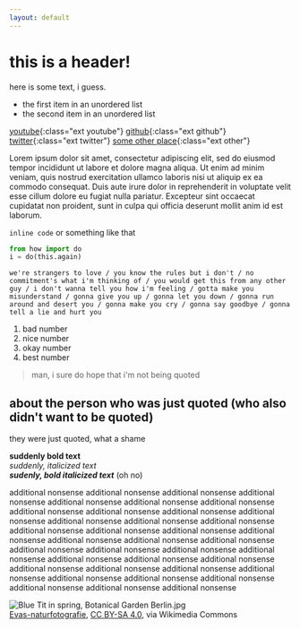 ```yaml
---
layout: default
---
```

# this is a header!

here is some text, i guess.
 
 - the first item in an unordered list
 - the second item in an unordered list

[youtube](https://youtube.com){:class="ext youtube"}
[github](https://github.com){:class="ext github"}
[twitter](https://twitter.com){:class="ext twitter"}
[some other place](https://example.com){:class="ext other"}

Lorem ipsum dolor sit amet, consectetur adipiscing elit, sed do eiusmod tempor incididunt ut labore et dolore magna aliqua. Ut enim ad minim veniam, quis nostrud exercitation ullamco laboris nisi ut aliquip ex ea commodo consequat. Duis aute irure dolor in reprehenderit in voluptate velit esse cillum dolore eu fugiat nulla pariatur. Excepteur sint occaecat cupidatat non proident, sunt in culpa qui officia deserunt mollit anim id est laborum.

`inline code` or something like that

```python
from how import do
i = do(this.again)
```

```
we're strangers to love / you know the rules but i don't / no commitment's what i'm thinking of / you would get this from any other guy / i don't wanna tell you how i'm feeling / gotta make you misunderstand / gonna give you up / gonna let you down / gonna run around and desert you / gonna make you cry / gonna say goodbye / gonna tell a lie and hurt you
```

1. bad number
2. nice number
3. okay number
4. best number

> man, i sure do hope that i'm not being quoted

## about the person who was just quoted (who also didn't want to be quoted)
they were just quoted, what a shame

**suddenly bold text**  
*suddenly, italicized text*  
***sudenly, bold italicized text*** (oh no)

additional nonsense additional nonsense additional nonsense additional nonsense additional nonsense additional nonsense additional nonsense additional nonsense additional nonsense additional nonsense additional nonsense additional nonsense additional nonsense additional nonsense additional nonsense additional nonsense additional nonsense additional nonsense additional nonsense additional nonsense additional nonsense additional nonsense additional nonsense additional nonsense additional nonsense additional nonsense additional nonsense additional nonsense additional nonsense additional nonsense additional nonsense additional nonsense additional nonsense additional nonsense additional nonsense additional nonsense additional nonsense additional nonsense 

![Blue Tit in spring, Botanical Garden Berlin.jpg](https://upload.wikimedia.org/wikipedia/commons/2/26/Blue_Tit_in_spring%2C_Botanical_Garden_Berlin.jpg)  
<a href="https://commons.wikimedia.org/wiki/File:Blue_Tit_in_spring,_Botanical_Garden_Berlin.jpg">Evas-naturfotografie</a>, <a href="https://creativecommons.org/licenses/by-sa/4.0">CC BY-SA 4.0</a>, via Wikimedia Commons
